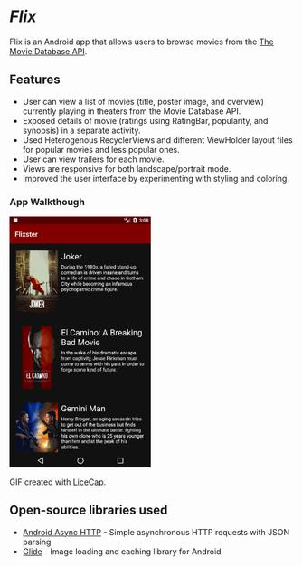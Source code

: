 # *Flix*
Flix is an Android app that allows users to browse movies from the [The Movie Database API](http://docs.themoviedb.apiary.io/#).


## Features
* User can view a list of movies (title, poster image, and overview) currently playing in theaters from the Movie Database API.
* Exposed details of movie (ratings using RatingBar, popularity, and synopsis) in a separate activity.
* Used Heterogenous RecyclerViews and different ViewHolder layout files for popular movies and less popular ones.
* User can view trailers for each movie.
* Views are responsive for both landscape/portrait mode.
* Improved the user interface by experimenting with styling and coloring.

### App Walkthough

<img src='walkthrough.gif' title='Video Walkthrough' width='250' alt='Video Walkthrough' /><br>

GIF created with [LiceCap](http://www.cockos.com/licecap/).

## Open-source libraries used
- [Android Async HTTP](https://github.com/codepath/CPAsyncHttpClient) - Simple asynchronous HTTP requests with JSON parsing
- [Glide](https://github.com/bumptech/glide) - Image loading and caching library for Android
